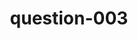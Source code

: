 ---
layout: question
title: question-003
number: 003
question: Tell me something many people do just once a week.
answer1: Church | 35
answer2: Groceries / Shopping | 24
answer3: Laundry | 12
answer4: Clean House | 6
answer5: Sleep In | 6
answer6: Eat Out | 4
answer7:
answer8:
answer9:
answer10:
---